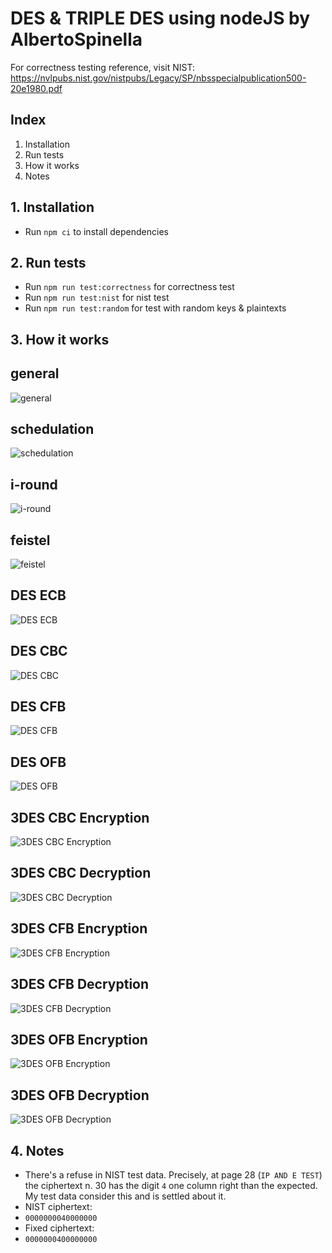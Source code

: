 # DES & TRIPLE DES using nodeJS by AlbertoSpinella

For correctness testing reference, visit NIST: https://nvlpubs.nist.gov/nistpubs/Legacy/SP/nbsspecialpublication500-20e1980.pdf

## Index

1. Installation
2. Run tests
3. How it works
4. Notes

## 1. Installation
 - Run `npm ci` to install dependencies

## 2. Run tests
 - Run `npm run test:correctness` for correctness test
 - Run `npm run test:nist` for nist test
 - Run `npm run test:random` for test with random keys & plaintexts

## 3. How it works
## general
![general](https://github.com/AlbertoSpinella/des-3des-js/blob/master/img/general.png)
## schedulation
![schedulation](https://github.com/AlbertoSpinella/des-3des-js/blob/master/img/schedulation.png)
## i-round
![i-round](https://github.com/AlbertoSpinella/des-3des-js/blob/master/img/round.png)
## feistel
![feistel](https://github.com/AlbertoSpinella/des-3des-js/blob/master/img/feistel.png)
## DES ECB
![DES ECB](https://github.com/AlbertoSpinella/des-3des-js/blob/master/img/desecb.png)
## DES CBC
![DES CBC](https://github.com/AlbertoSpinella/des-3des-js/blob/master/img/descbc.png)
## DES CFB
![DES CFB](https://github.com/AlbertoSpinella/des-3des-js/blob/master/img/descfb.png)
## DES OFB
![DES OFB](https://github.com/AlbertoSpinella/des-3des-js/blob/master/img/desofb.png)
## 3DES CBC Encryption
![3DES CBC Encryption](https://github.com/AlbertoSpinella/des-3des-js/blob/master/img/3cbc-e.png)
## 3DES CBC Decryption
![3DES CBC Decryption](https://github.com/AlbertoSpinella/des-3des-js/blob/master/img/3cbc-d.png)
## 3DES CFB Encryption
![3DES CFB Encryption](https://github.com/AlbertoSpinella/des-3des-js/blob/master/img/3cfb-e.png)
## 3DES CFB Decryption
![3DES CFB Decryption](https://github.com/AlbertoSpinella/des-3des-js/blob/master/img/3cfb-d.png)
## 3DES OFB Encryption
![3DES OFB Encryption](https://github.com/AlbertoSpinella/des-3des-js/blob/master/img/3ofb-e.png)
## 3DES OFB Decryption
![3DES OFB Decryption](https://github.com/AlbertoSpinella/des-3des-js/blob/master/img/3ofb-d.png)
## 4. Notes
 - There's a refuse in NIST test data. Precisely, at page 28 (`IP AND E TEST`) the ciphertext n. 30 has the digit `4` one column right than the expected. My test data consider this and is settled about it.
 - NIST ciphertext:
 - `0000000040000000`
 - Fixed ciphertext:
 - `0000000400000000`